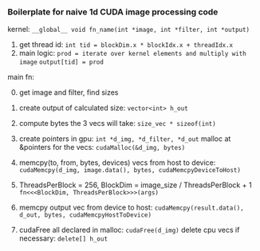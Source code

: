 ### Boilerplate for naive 1d CUDA image processing code

kernel: `__global__ void fn_name(int *image, int *filter, int *output)` 
1. get thread id: `int tid = blockDim.x * blockIdx.x + threadIdx.x`
2. main logic: 
    `prod = iterate over kernel elements and multiply with image`
    `output[tid] = prod` 


main fn:

0. get image and filter, find sizes
1. create output of calculated size: `vector<int> h_out`
2. compute bytes the 3 vecs will take: `size_vec * sizeof(int)`

3. create pointers in gpu: `int *d_img, *d_filter, *d_out`
    malloc at &pointers for the vecs: `cudaMalloc(&d_img, bytes)`

4. memcpy(to, from, bytes, devices) vecs from host to device: 
    `cudaMemcpy(d_img, image.data(), bytes, cudaMemcpyDeviceToHost)`

5. ThreadsPerBlock = 256, BlockDim = image_size / ThreadsPerBlock + 1
    `fn<<<BlockDim, ThreadsPerBlock>>>(args)`

6. memcpy output vec from device to host: 
    `cudaMemcpy(result.data(), d_out, bytes, cudaMemcpyHostToDevice)`

7. cudaFree all declared in malloc: `cudaFree(d_img)`
    delete cpu vecs if necessary: `delete[] h_out`